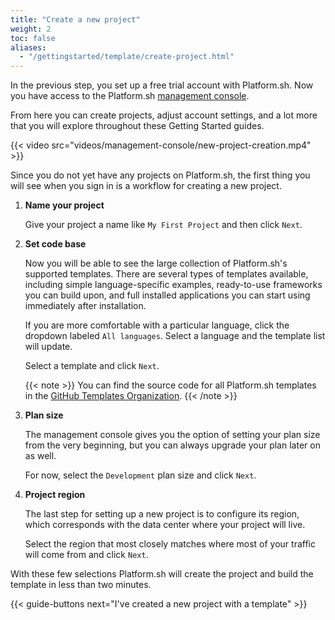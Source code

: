 ```yaml
---
title: "Create a new project"
weight: 2
toc: false
aliases:
  - "/gettingstarted/template/create-project.html"
---
```


In the previous step, you set up a free trial account with Platform.sh. Now you have access to the Platform.sh [management console](/administration/web.html).

From here you can create projects, adjust account settings, and a lot more that you will explore throughout these Getting Started guides.

{{< video src="videos/management-console/new-project-creation.mp4" >}}

Since you do not yet have any projects on Platform.sh, the first thing you will see when you sign in is a workflow for creating a new project.

1. **Name your project**

   Give your project a name like `My First Project` and then click `Next`.

2. **Set code base**

   Now you will be able to see the large collection of Platform.sh's supported templates. There are several types of templates available, including simple language-specific examples, ready-to-use frameworks you can build upon, and full installed applications you can start using immediately after installation.

   If you are more comfortable with a particular language, click the dropdown labeled `All languages`. Select a language and the template list will update.

   Select a template and click `Next`.

   {{< note >}}
   You can find the source code for all Platform.sh templates in the [GitHub Templates Organization](https://github.com/platformsh-templates).
   {{< /note >}}

3. **Plan size**

   The management console gives you the option of setting your plan size from the very beginning, but you can always upgrade your plan later on as well.

   For now, select the `Development` plan size and click `Next`.

4. **Project region**

   The last step for setting up a new project is to configure its region, which corresponds with the data center where your project will live.

   Select the region that most closely matches where most of your traffic will come from and click `Next`.

With these few selections Platform.sh will create the project and build the template in less than two minutes.

{{< guide-buttons next="I've created a new project with a template" >}}
